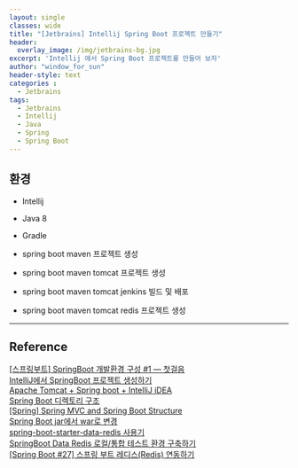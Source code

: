```yaml
--- 
layout: single
classes: wide
title: "[Jetbrains] Intellij Spring Boot 프로젝트 만들기"
header:
  overlay_image: /img/jetbrains-bg.jpg
excerpt: 'Intellij 에서 Spring Boot 프로젝트를 만들어 보자'
author: "window_for_sun"
header-style: text
categories :
  - Jetbrains
tags:
  - Jetbrains
  - Intellij
  - Java
  - Spring
  - Spring Boot
---  
```


## 환경
- Intellij
- Java 8
- Gradle


- spring boot maven 프로젝트 생성
- spring boot maven tomcat 프로젝트 생성
- spring boot maven tomcat jenkins 빌드 및 배포
- spring boot maven tomcat redis 프로젝트 생성


---
## Reference
[[스프링부트] SpringBoot 개발환경 구성 #1 — 첫걸음](https://medium.com/@yongkyu.jang/%EC%8A%A4%ED%94%84%EB%A7%81%EB%B6%80%ED%8A%B8-springboot-%EA%B0%9C%EB%B0%9C%ED%99%98%EA%B2%BD-%EA%B5%AC%EC%84%B1-1-%EC%B2%AB%EA%B1%B8%EC%9D%8C-2aa01e808f62)  
[IntelliJ에서 SpringBoot 프로젝트 생성하기](https://jongmin92.github.io/2018/02/04/Spring/springboot-start/)  
[Apache Tomcat + Spring boot + IntelliJ iDEA](https://duongame.tistory.com/481)  
[Spring Boot 디렉토리 구조](http://blog.naver.com/PostView.nhn?blogId=islove8587&logNo=220953725926&parentCategoryNo=&categoryNo=44&viewDate=&isShowPopularPosts=true&from=search)  
[[Spring] Spring MVC and Spring Boot Structure](https://gmlwjd9405.github.io/2019/01/05/spring-directory-structure.html)  
[Spring Boot jar에서 war로 변경](https://www.reimaginer.me/entry/Spring-Boot-jar-to-war)  
[spring-boot-starter-data-redis 사용기](https://jeong-pro.tistory.com/175)  
[SpringBoot Data Redis 로컬/통합 테스트 환경 구축하기](https://jojoldu.tistory.com/297)  
[[Spring Boot #27] 스프링 부트 레디스(Redis) 연동하기](https://engkimbs.tistory.com/796)  